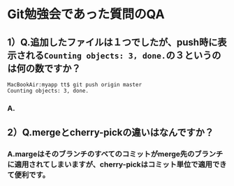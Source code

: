 # Git勉強会であった質問のQA

## 1）Q.追加したファイルは１つでしたが、push時に表示される```Counting objects: 3, done.```の３というのは何の数ですか？

```
MacBookAir:myapp tt$ git push origin master
Counting objects: 3, done.
```

### A.

## 2）Q.mergeとcherry-pickの違いはなんですか？

### A.margeはそのブランチのすべてのコミットがmerge先のブランチに適用されてしまいますが、cherry-pickはコミット単位で適用できて便利です。
